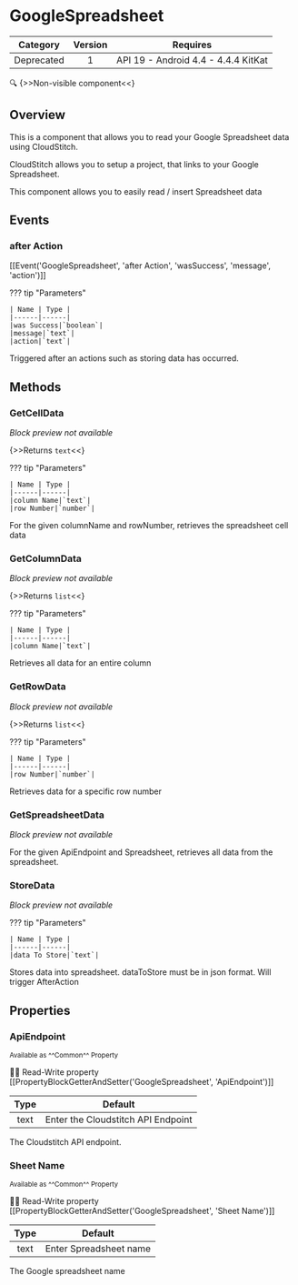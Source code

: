 # GoogleSpreadsheet

| Category | Version | Requires |
|:--------:|:-------:|:--------:|
|Deprecated|1|API 19 - Android 4.4 - 4.4.4 KitKat|

:mag: {>>Non-visible component<<}

## Overview

This is a component that allows you to read your Google Spreadsheet data using CloudStitch. 

CloudStitch allows you to setup a project, that links to your Google Spreadsheet. 

This component allows you to easily read / insert Spreadsheet data

## Events

### after Action

[[Event('GoogleSpreadsheet', 'after Action', 'wasSuccess', 'message', 'action')]]

??? tip "Parameters"

    | Name | Type |
    |------|------|
    |was Success|`boolean`|
    |message|`text`|
    |action|`text`|


Triggered after an actions such as storing data has occurred.

## Methods

### GetCellData

_Block preview not available_

{>>Returns `text`<<}

??? tip "Parameters"

    | Name | Type |
    |------|------|
    |column Name|`text`|
    |row Number|`number`|


For the given columnName and rowNumber, retrieves the spreadsheet cell data

### GetColumnData

_Block preview not available_

{>>Returns `list`<<}

??? tip "Parameters"

    | Name | Type |
    |------|------|
    |column Name|`text`|


Retrieves all data for an entire column

### GetRowData

_Block preview not available_

{>>Returns `list`<<}

??? tip "Parameters"

    | Name | Type |
    |------|------|
    |row Number|`number`|


Retrieves data for a specific row number

### GetSpreadsheetData

_Block preview not available_

For the given ApiEndpoint and Spreadsheet, retrieves all data from the spreadsheet.

### StoreData

_Block preview not available_

??? tip "Parameters"

    | Name | Type |
    |------|------|
    |data To Store|`text`|


Stores data into spreadsheet. dataToStore must be in json format. Will trigger AfterAction

## Properties

### ApiEndpoint

<small>Available as ^^Common^^ Property</small>

:eyes::pencil: Read-Write property
[[PropertyBlockGetterAndSetter('GoogleSpreadsheet', 'ApiEndpoint')]]

| Type | Default |
|:----:|:-------:|
|text|Enter the Cloudstitch API Endpoint|

The Cloudstitch API endpoint.

### Sheet Name

<small>Available as ^^Common^^ Property</small>

:eyes::pencil: Read-Write property
[[PropertyBlockGetterAndSetter('GoogleSpreadsheet', 'Sheet Name')]]

| Type | Default |
|:----:|:-------:|
|text|Enter Spreadsheet name|

The Google spreadsheet name